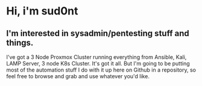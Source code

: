 <!---
sud0nt/sud0nt is a ✨ special ✨ repository because its `README.md` (this file) appears on your GitHub profile.
You can click the Preview link to take a look at your changes.
--->

# Hi, i'm sud0nt

## I'm interested in sysadmin/pentesting stuff and things.

I've got a 3 Node Proxmox Cluster running everything from Ansible, Kali, LAMP Server, 3 node K8s Cluster. It's got it all. But I'm going to be putting most of the automation stuff I do with it up here on Github in a repository, so feel free to browse and grab and use whatever you'd like.